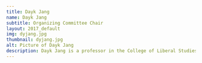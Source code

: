 ```yaml
---
title: Dayk Jang
name: Dayk Jang
subtitle: Organizing Committee Chair
layout: 2017_default
img: dyjang.jpg
thumbnail: dyjang.jpg
alt: Picture of Dayk Jang
description: Dayk Jang is a professor in the College of Liberal Studies at Seoul National University.
---
```

